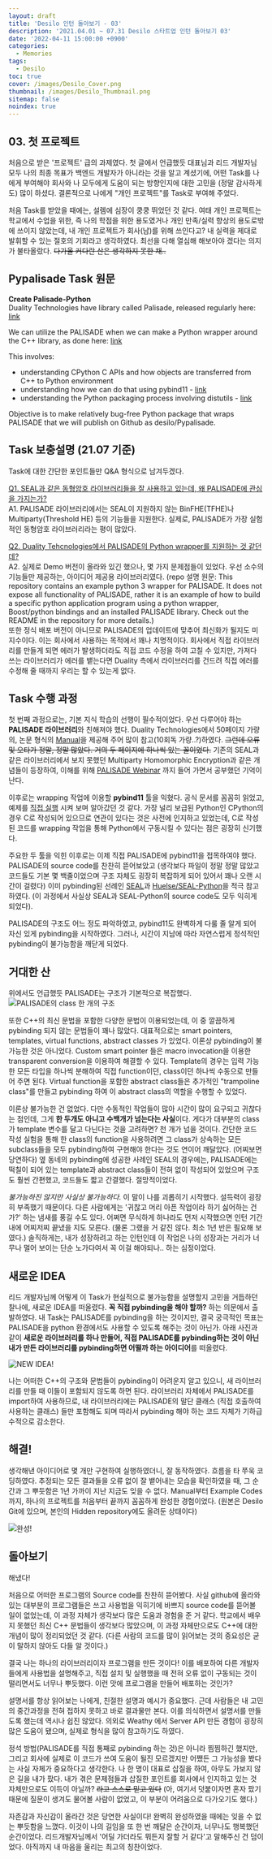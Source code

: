 ```yaml
---
layout: draft
title: 'Desilo 인턴 돌아보기 - 03'
description: '2021.04.01 ~ 07.31 Desilo 스타트업 인턴 돌아보기 03'
date: '2022-04-11 15:00:00 +0900'
categories:
  - Memories
tags:
  - Desilo
toc: true
cover: /images/Desilo_Cover.png
thumbnail: /images/Desilo_Thumbnail.png
sitemap: false
noindex: true
---
```


## 03. 첫 프로젝트
처음으로 받은 '프로젝트' 급의 과제였다. 첫 글에서 언급했듯 대표님과 리드 개발자님 모두 나의 최종 목표가 백엔드 개발자가 아니라는 것을 알고 계셨기에, 어떤 Task를 나에게 부여해야 회사와 나 모두에게 도움이 되는 방향인지에 대한 고민을 (정말 감사하게도) 많이 하셨다. 결론적으로 나에게 "개인 프로젝트"를 Task로 부여해 주었다. 

<!-- more -->

처음 Task를 받았을 때에는, 설렘에 심장이 쿵쿵 뛰었던 것 같다. 여태 개인 프로젝트는 학교에서 수업을 위한, 즉 나의 학점을 위한 용도였거나 개인 만족/실력 향상의 용도로밖에 쓰이지 않았는데, 내 개인 프로젝트가 회사(남)를 위해 쓰인다고? 내 실력을 제대로 발휘할 수 있는 절호의 기회라고 생각하였다. 최선을 다해 열심해 해보아야 겠다는 의지가 불타올랐다. ~~다가올 커다란 산은 생각하지 못한 채..~~

## Pypalisade Task 원문
**Create Palisade-Python**  
Duality Technologies have library called Palisade, released regularly here: [link](https://gitlab.com/palisade/palisade-release)

We can utilize the PALISADE when we can make a Python wrapper around the C++ library, as done here: [link](https://github.com/Huelse/SEAL-Python/blob/master/src/wrapper.cpp)

This involves:
- understanding CPython C APIs and how objects are transferred from C++ to Python environment
- understanding how we can do that using pybind11 - [link](https://pybind11.readthedocs.io/en/stable/basics.html)
- understanding the Python packaging process involving distutils - [link](https://docs.python.org/3/library/distutils.html)

Objective is to make relatively bug-free Python package that wraps PALISADE that we will publish on Github as desilo/Pypalisade.


## Task 보충설명 (21.07 기준)
Task에 대한 간단한 포인트들만 Q&A 형식으로 남겨두겠다.  

<u>Q1. SEAL과 같은 동형암호 라이브러리들을 잘 사용하고 있는데, 왜 PALISADE에 관심을 가지는가?</u>  
A1. PALISADE 라이브러리에서는 SEAL이 지원하지 않는 BinFHE(TFHE)나 Multiparty(Threshold HE) 등의 기능들을 지원한다. 실제로, PALISADE가 가장 실험적인 동형암호 라이브러리라는 평이 많았다.

<u>Q2. Duality Tehcnologies에서 PALISADE의 Python wrapper를 지원하는 것 같던데?</u>  
A2. 실제로 Demo 버전이 올라와 있긴 했으나, 몇 가지 문제점들이 있었다. 우선 소수의 기능들만 제공하는, 아이디어 제공용 라이브러리였다. (repo 설명 원문: This repository contains an example python 3 wrapper for PALISADE. It does not expose all functionality of PALISADE, rather it is an example of how to build a specific python application program using a python wrapper, Boost/python bindings and an installed PALISADE library. Check out the README in the repository for more details.)   
또한 정식 배포 버전이 아니므로 PALISADE의 업데이트에 맞추어 최신화가 될지도 미지수이다. 이는 회사에서 사용하는 목적에서 꽤나 치명적이다. 회사에서 직접 라이브러리를 만들게 되면 에러가 발생하더라도 직접 코드 수정을 하여 고칠 수 있지만, 가져다 쓰는 라이브러리가 에러를 뱉는다면 Duality 측에서 라이브러리를 건드려 직접 에러를 수정해 줄 때까지 우리는 할 수 있는게 없다.


## Task 수행 과정
첫 번째 과정으로는, 기본 지식 학습의 선행이 필수적이었다. 우선 다루어야 하는 **PALISADE 라이브러리**와 친해져야 했다. Duality Technologies에서 50페이지 가량의, 논문 형식의 [Manual](https://gitlab.com/palisade/palisade-release/-/blob/master/doc/palisade_manual.pdf)을 제공해 주어 많이 참고(10회독 가량..?)하였다. ~~그런데 오류 및 오타가 정말, 정말 많았다. 거의 두 페이지에 하나씩 있는 꼴이었다.~~ 기존의 SEAL과 같은 라이브러리에서 보지 못했던 Multiparty Homomorphic Encryption과 같은 개념들이 등장하여, 이해를 위해 [PALISADE Webinar](https://www.youtube.com/channel/UC1qByOsQina1rpZ8AGl5TZw/videos) 까지 들어 가면서 공부했던 기억이 난다. 

이후로는 wrapping 작업에 이용할 **pybind11** 툴을 익혔다. 공식 문서를 꼼꼼히 읽었고, 예제를 [직접 실행](https://github.com/yxxshin/Yeonsang_Study/tree/master/pybind11) 시켜 보며 알아갔던 것 같다. 가장 널리 보급된 Python인 CPython의 경우 C로 작성되어 있으므로 연관이 있다는 것은 사전에 인지하고 있었는데, C로 작성된 코드를 wrapping 작업을 통해 Python에서 구동시킬 수 있다는 점은 굉장히 신기했다. 

주요한 두 툴을 익힌 이후로는 이제 직접 PALISADE에 pybind11을 접목하여야 했다. PALISADE의 source code를 찬찬히 뜯어보았고 (생각보다 파일이 정말 정말 많았고 코드들도 기본 몇 백줄이었으며 구조 자체도 굉장히 복잡하게 되어 있어서 꽤나 오랜 시간이 걸렸다) 이미 pybinding된 선례인 [SEAL](https://github.com/microsoft/SEAL)과 [Huelse/SEAL-Python](https://github.com/Huelse/SEAL-Python/blob/master/src/wrapper.cpp)을 적극 참고하였다. (이 과정에서 사실상 SEAL과 SEAL-Python의 source code도 모두 익히게 되었다). 

PALISADE의 구조도 어느 정도 파악하였고, pybind11도 완벽하게 다룰 줄 알게 되어 자신 있게 pybinding을 시작하였다. 그러나, 시간이 지남에 따라 자연스럽게 정석적인 pybinding이 불가능함을 깨닫게 되었다. 


## 거대한 산 
위에서도 언급했듯 PALISADE는 구조가 기본적으로 복잡했다.
![PALISADE의 class 한 개의 구조](https://imgur.com/XR2t6Se.png)

또한 C++의 최신 문법을 포함한 다양한 문법이 이용되었는데, 이 중 깔끔하게 pybinding 되지 않는 문법들이 꽤나 많았다. 대표적으로는 smart pointers, templates, virtual functions, abstract classes 가 있었다. 이론상 pybinding이 불가능한 것은 아니었다. Custom smart pointer 들은 macro invocation을 이용한 transparent conversion을 이용하여 해결할 수 있다. Template의 경우는 입력 가능한 모든 타입을 하나씩 분해하여 직접 function이던, class이던 하나씩 수동으로 만들어 주면 된다. Virtual function을 포함한 abstract class들은 추가적인 "trampoline class"를 만들고 pybinding 하여 이 abstract class의 역할을 수행할 수 있었다. 

이론상 불가능한 건 없었다. 다만 수동적인 작업들이 많아 시간이 많이 요구되고 귀찮다는 점인데, 그게 **한 두개도 아니고 수백개가 넘는다는 사실**이다. 게다가 대부분의 class가 template 변수를 달고 다닌다는 것을 고려하면? 천 개가 넘을 것이다. 간단한 코드 작성 실험을 통해 한 class의 function을 사용하려면 그 class가 상속하는 모든 subclass들을 모두 pybinding하여 구현해야 한다는 것도 연이어 깨달았다. (어찌보면 당연하다) 옆 동네의 pybinding에 성공한 사례인 SEAL의 경우에는, PALISADE에는 떡칠이 되어 있는 template과 abstract class들이 전혀 없이 작성되어 있었으며 구조도 훨씬 간편했고, 코드들도 짧고 간결했다. 절망적이었다. 

*불가능하진 않지만 사실상 불가능하다.* 이 말이 나를 괴롭히기 시작했다. 설득력이 굉장히 부족했기 때문이다. 다른 사람에게는 '귀찮고 머리 아픈 작업이라 하기 싫어하는 건가?' 하는 냄새를 풍길 수도 있다. 어쩌면 무식하게 하나라도 먼저 시작했으면 인턴 기간 내에 어찌저찌 끝냈을 지도 모른다. (물론 그랬을 거 같진 않다. 최소 1년 반은 필요해 보였다.) 솔직하게는, 내가 성장하려고 하는 인턴인데 이 작업은 나의 성장과는 거리가 너무나 멀어 보이는 단순 노가다여서 꼭 이걸 해야되나.. 하는 심정이었다.  


## 새로운 IDEA
리드 개발자님께 어떻게 이 Task가 현실적으로 불가능함을 설명할지 고민을 거듭하던 찰나에, 새로운 IDEA를 떠올렸다. **꼭 직접 pybinding을 해야 할까?** 하는 의문에서 출발하였다. 내 Task는 PALISADE를 pybinding을 하는 것이지만, 결국 궁극적인 목표는 PALISADE을 python 환경에서도 사용할 수 있도록 해주는 것이 아닌가. 아래 사진과 같이 **새로운 라이브러리를 하나 만들어, 직접 PALISADE를 pybinding하는 것이 아닌 내가 만든 라이브러리를 pybinding하면 어떨까 하는 아이디어**를 떠올렸다. 

![NEW IDEA!](https://imgur.com/O4z8zMq.png)

나는 어떠한 C++의 구조와 문법들이 pybinding이 어려운지 알고 있으니, 새 라이브러리를 만들 때 이들이 포함되지 않도록 하면 된다. 라이브러리 자체에서 PALISADE를 import하여 사용하므로, 내 라이브러리에는 PALISADE의 말단 클래스 (직접 호출하여 사용하는 클래스) 들만 포함해도 되며 따라서 pybinding 해야 하는 코드 자체가 기하급수적으로 감소한다. 

## 해결!
생각해낸 아이디어로 몇 개만 구현하여 실행하였더니, 잘 동작하였다. 흐름을 타 쭈욱 코딩하였다. 추정되는 모든 결과들을 오류 없이 잘 뱉어내는 모습을 확인하였을 때, 그 순간과 그 뿌듯함은 1년 가까이 지난 지금도 잊을 수 없다. Manual부터 Example Codes까지, 하나의 프로젝트를 처음부터 끝까지 꼼꼼하게 완성한 경험이었다. (원본은 Desilo Git에 있으며, 본인의 Hidden repository에도 올려둔 상태이다)

![완성!](https://imgur.com/CzyRmLx.png)

## 돌아보기 

해냈다!

처음으로 어떠한 프로그램의 Source code를 찬찬히 뜯어봤다. 사실 github에 올라와있는 대부분의 프로그램들은 쓰고 사용법을 익히기에 바쁘지 source code를 뜯어볼 일이 없었는데, 이 과정 자체가 생각보다 많은 도움과 경험을 준 거 같다. 학교에서 배우지 못했던 최신 C++ 문법들이 생각보다 많았으며, 이 과정 자체만으로도 C++에 대한 개념이 많이 정리되었던 것 같다. (다른 사람의 코드를 많이 읽어보는 것의 중요성은 굳이 말하지 않아도 다들 알 것이다.)

결국 나는 하나의 라이브러리이자 프로그램을 만든 것이다! 이를 배포하여 다른 개발자들에게 사용법을 설명해주고, 직접 설치 및 실행했을 때 전혀 오류 없이 구동되는 것이 떨리면서도 너무나 뿌듯했다. 이런 맛에 프로그램을 만들어 배포하는 것인가?

설명서를 항상 읽어보는 나에게, 친절한 설명과 예시가 중요했다. 근데 사람들은 내 고민의 중간과정을 전혀 접하지 못하고 바로 결과물만 본다. 이를 의식하면서 설명서를 만들도록 했는데 역시나 쉽진 않았다. 의외로 Weathy 에서 Server API 만든 경험이 굉장히 많은 도움이 됐으며, 실제로 형식을 많이 참고하기도 하였다.

정석 방법(PALISADE를 직접 통째로 pybinding 하는 것)은 아니라 찜찜하긴 했지만, 그리고 회사에 실제로 이 코드가 쓰여 도움이 될진 모르겠지만 어쨌든 그 가능성을 봤다는 사실 자체가 중요하다고 생각한다. 나 한 명이 대표로 삽질을 하여, 아무도 가보지 않은 길을 내가 팠다. 내가 겪은 문제점들과 삽질한 포인트를 회사에서 인지하고 있는 것 자체만으로도 이득이 아닐까? ~~라고 스스로 믿고 있다~~ (아, 여기서 덧붙이자면 혼자 팠기 때문에 질문이 생겨도 물어볼 사람이 없었고, 이 부분이 어려움으로 다가오기도 했다.) 
 
자존감과 자신감이 올라간 것은 당연한 사실이다! 완벽히 완성하였을 때에는 잊을 수 없는 뿌듯함을 느꼈다. 이것이 나의 길임을 또 한 번 깨달은 순간이자, 너무나도 행복했던 순간이었다. 리드개발자님께서 '어딜 가더라도 뭐든지 잘할 거 같다'고 말해주신 건 덤이었다. 아직까지 내 마음을 울리는 최고의 칭찬이었다.
